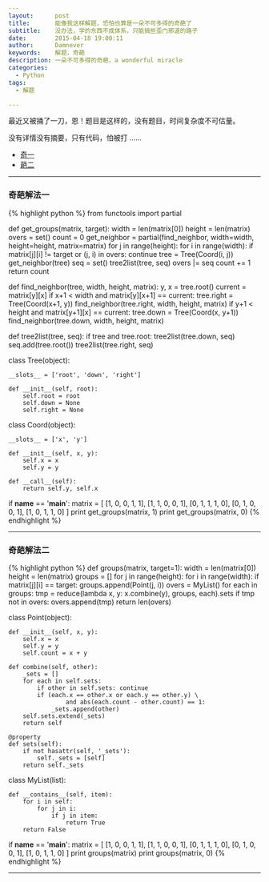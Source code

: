 ```yaml
---
layout:      post
title:       能像我这样解题，恐怕也算是一朵不可多得的奇葩了
subtitle:    没办法，学的东西不成体系，只能搞些歪门邪道的路子
date:        2015-04-18 19:00:11
author:      Damnever
keywords:    解题，奇葩
description: 一朵不可多得的奇葩，a wonderful miracle
categories:
  - Python
tags:
  - 解题

---
```



最近又被捅了一刀，恩！题目是这样的，没有题目，时间复杂度不可估量。

<span class="caption text-muted">没有详情没有摘要，只有代码，怕被打 ……</span>


*   [奇一](#miracle-one)
*   [葩二](#miracle-two)


---

<h3 id="miracle-one">奇葩解法一</h3>

{% highlight python %}
from functools import partial

def get_groups(matrix, target):
    width = len(matrix[0])
    height = len(matrix)
    overs = set()
    count = 0
    get_neighbor = partial(find_neighbor, width=width, height=height, matrix=matrix)
    for j in range(height):
        for i in range(width):
            if matrix[j][i] != target or (j, i) in overs:
                continue
            tree = Tree(Coord(i, j))
            get_neighbor(tree)
            seq = set()
            tree2list(tree, seq)
            overs |= seq
            count += 1
    return count

def find_neighbor(tree, width, height, matrix):
    y, x = tree.root()
    current = matrix[y][x]
    if x+1 < width and matrix[y][x+1] == current:
        tree.right = Tree(Coord(x+1, y))
        find_neighbor(tree.right, width, height, matrix)
    if y+1 < height and matrix[y+1][x] == current:
        tree.down = Tree(Coord(x, y+1))
        find_neighbor(tree.down, width, height, matrix)


def tree2list(tree, seq):
    if tree and tree.root:
        tree2list(tree.down, seq)
        seq.add(tree.root())
        tree2list(tree.right, seq)


class Tree(object):

    __slots__ = ['root', 'down', 'right']

    def __init__(self, root):
        self.root = root
        self.down = None
        self.right = None


class Coord(object):

    __slots__ = ['x', 'y']

    def __init__(self, x, y):
        self.x = x
        self.y = y

    def __call__(self):
        return self.y, self.x


if __name__ == '__main__':
    matrix = [
            [1, 0, 0, 1, 1],
            [1, 1, 0, 0, 1],
            [0, 1, 1, 1, 0],
            [0, 1, 0, 0, 1],
            [1, 0, 1, 1, 0]
            ]
    print get_groups(matrix, 1)
    print get_groups(matrix, 0)
{% endhighlight %}

---

<h3 id="miracle-two">奇葩解法二</h3>

{% highlight python %}
def groups(matrix, target=1):
    width = len(matrix[0])
    height = len(matrix)
    groups = []
    for j in range(height):
        for i in range(width):
            if matrix[j][i] == target:
                groups.append(Point(j, i))
    overs = MyList()
    for each in groups:
        tmp = reduce(lambda x, y: x.combine(y), groups, each).sets
        if tmp not in overs:
            overs.append(tmp)
    return len(overs)


class Point(object):

    def __init__(self, x, y):
        self.x = x
        self.y = y
        self.count = x + y

    def combine(self, other):
        _sets = []
        for each in self.sets:
            if other in self.sets: continue
            if (each.x == other.x or each.y == other.y) \
                    and abs(each.count - other.count) == 1:
                _sets.append(other)
        self.sets.extend(_sets)
        return self

    @property
    def sets(self):
        if not hasattr(self, '_sets'):
            self._sets = [self]
        return self._sets


class MyList(list):

    def __contains__(self, item):
        for i in self:
            for j in i:
                if j in item:
                    return True
        return False


if __name__ == '__main__':
    matrix = [
            [1, 0, 0, 1, 1],
            [1, 1, 0, 0, 1],
            [0, 1, 1, 1, 0],
            [0, 1, 0, 0, 1],
            [1, 0, 1, 1, 0]
            ]
    print groups(matrix)
    print groups(matrix, 0)
{% endhighlight %}

***